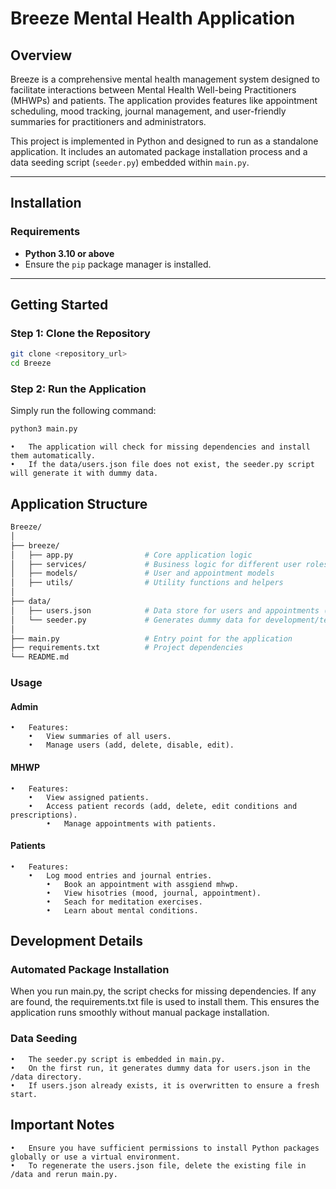 # Breeze Mental Health Application

## Overview

Breeze is a comprehensive mental health management system designed to facilitate interactions between Mental Health Well-being Practitioners (MHWPs) and patients. The application provides features like appointment scheduling, mood tracking, journal management, and user-friendly summaries for practitioners and administrators.

This project is implemented in Python and designed to run as a standalone application. It includes an automated package installation process and a data seeding script (`seeder.py`) embedded within `main.py`.

---

## Installation

### Requirements

- **Python 3.10 or above**
- Ensure the `pip` package manager is installed.

---

## Getting Started

### Step 1: Clone the Repository

```bash
git clone <repository_url>
cd Breeze
```

### Step 2: Run the Application

Simply run the following command:

```bash
python3 main.py
```
	•	The application will check for missing dependencies and install them automatically.
	•	If the data/users.json file does not exist, the seeder.py script will generate it with dummy data.

## Application Structure
```bash
Breeze/
│
├── breeze/
│   ├── app.py                # Core application logic
│   ├── services/             # Business logic for different user roles
│   ├── models/               # User and appointment models
│   ├── utils/                # Utility functions and helpers
│
├── data/
│   ├── users.json            # Data store for users and appointments (auto-generated)
│   └── seeder.py             # Generates dummy data for development/testing
│
├── main.py                   # Entry point for the application
├── requirements.txt          # Project dependencies
└── README.md
```

### Usage

#### Admin

	•	Features:
		•	View summaries of all users.
		•	Manage users (add, delete, disable, edit).

#### MHWP

	•	Features:
		•	View assigned patients.
		•	Access patient records (add, delete, edit conditions and prescriptions).
	        •	Manage appointments with patients.

#### Patients

	•	Features:
		•	Log mood entries and journal entries.
	    	•	Book an appointment with assgiend mhwp.
	    	•	View hisotries (mood, journal, appointment).
	    	•	Seach for meditation exercises.
	    	•	Learn about mental conditions.


## Development Details

### Automated Package Installation

When you run main.py, the script checks for missing dependencies. If any are found, the requirements.txt file is used to install them. This ensures the application runs smoothly without manual package installation.

### Data Seeding

	•	The seeder.py script is embedded in main.py.
	•	On the first run, it generates dummy data for users.json in the /data directory.
	•	If users.json already exists, it is overwritten to ensure a fresh start.

## Important Notes

	•	Ensure you have sufficient permissions to install Python packages globally or use a virtual environment.
	•	To regenerate the users.json file, delete the existing file in /data and rerun main.py.

